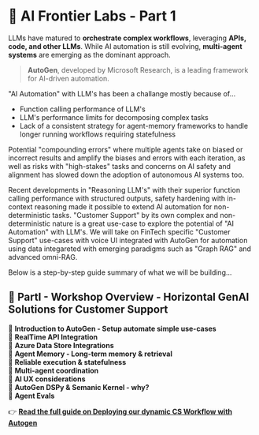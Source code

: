 # 🌟 AI Frontier Labs - Part 1  
LLMs have matured to **orchestrate complex workflows**, leveraging **APIs, code, and other LLMs**. While AI automation is still evolving, **multi-agent systems** are emerging as the dominant approach.  
> **AutoGen**, developed by Microsoft Research, is a leading framework for AI-driven automation. 

"AI Automation" with LLM's has been a challange mostly because of...
- Function calling performance of LLM's 
- LLM's performance limits for decomposing complex tasks
- Lack of a consistent strategy for agent-memory frameworks to handle longer running workflows requiring statefulness

Potential "compounding errors" where multiple agents take on biased or incorrect results and amplify the biases and errors with each iteration, as well as risks with "high-stakes" tasks and concerns on AI safety and alignment has slowed down the adoption of autonomous AI systems too. 

Recent developments in "Reasoning LLM's" with their superior function calling performance with structured outputs, safety hardening with in-context reasoning made it possible to extend AI automation for non-deterministic tasks.
"Customer Support" by its own complex and non-deterministic nature is a great use-case to explore the potential of "AI Automation" with LLM's.
We will take on FinTech specific "Customer Support" use-cases with voice UI integrated with AutoGen for automation using data integareted with emerging paradigms such as "Graph RAG" and advanced omni-RAG.

Below is a step-by-step guide summary of what we will be building...

## 🔧 PartI -  Workshop Overview - Horizontal GenAI Solutions for Customer Support  
🔹 **Introduction to AutoGen - Setup automate simple use-cases** \
🔹 **RealTime API Integration** \
🔹 **Azure Data Store Integrations** \
🔹 **Agent Memory - Long-term memory & retrieval** \
🔹 **Reliable execution & statefulness** \
🔹 **Multi-agent coordination**  
🔹 **AI UX considerations**  
🔹 **AutoGen DSPy & Semanic Kernel - why?** \
🔹 **Agent Evals**

 
👉 **[Read the full guide on Deploying our dynamic CS Workflow with Autogen](./part1_autogen.md)**  




